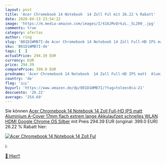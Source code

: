 ```yaml
---
layout: post
title: 'Acer Chromebook 14 Notebook  14 Zoll Ful mit 26.22 % Rabatt'
date: 2020-04-13 23:54:22
image: 'https://m.media-amazon.com/images/I/416JMvQrkzL._SL200_.jpg'
comments: true
category: ofertas
author: ring
slug: 'B01D1WMB7I-de Acer Chromebook 14 Notebook 14 Zoll Full-HD IPS matt...'
sku: 'B01D1WMB7I-de'
tags: [  ]
actualPrice: 294.39 EUR
currency: EUR
price: 294.39
comparePrice: 399.0 EUR
prodname: 'Acer Chromebook 14 Notebook  14 Zoll Full-HD IPS matt  Aluminium A-Cover  17mm flach  extrem lange Akkulaufzeit  schnelles WLAN  HDMI  Google Chrome OS  Silber'
country: 'de'
flag: '🇩🇪'
buyurl: 'https://www.amazon.de/dp/B01D1WMB7I/?tag=tolees0ca-21'
descuento: '26.22'
average: '254.69'
---
```


Sie können [Acer Chromebook 14 Notebook  14 Zoll Full-HD IPS matt  Aluminium A-Cover  17mm flach  extrem lange Akkulaufzeit  schnelles WLAN  HDMI  Google Chrome OS  Silber](https://www.amazon.de/dp/B01D1WMB7I/?tag=tolees0ca-21) mit Preis 294.39 EUR (original: 399.0 EUR) 26.22 % Rabatt hier:

[![Acer Chromebook 14 Notebook  14 Zoll Ful](https://m.media-amazon.com/images/I/416JMvQrkzL._SL200_.jpg)](https://www.amazon.de/dp/B01D1WMB7I/?tag=tolees0ca-21)

ℹ️:


[🛒 Hier!!](https://www.amazon.de/dp/B01D1WMB7I/?tag=tolees0ca-21)
